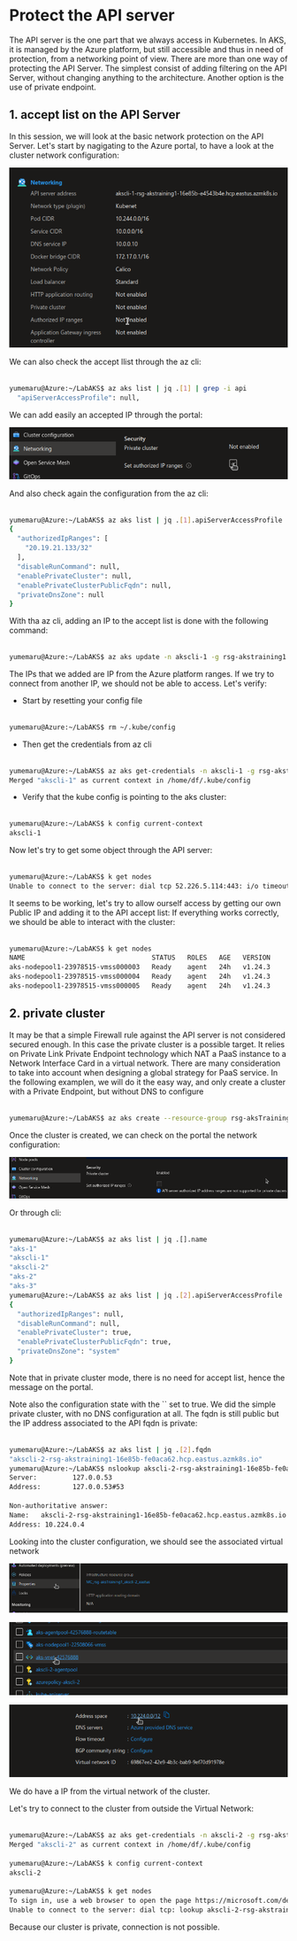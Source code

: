 # Protect the API server 

The API server is the one part that we always access in Kubernetes.
In AKS, it is managed by the Azure platform, but still accessible and thus in need of protection, from a networking point of view.
There are more than one way of protecting the API Server. The simplest consist of adding filtering on the API Server, without changing anything to the architecture.
Another option is the use of private endpoint.
## 1. accept list on the API Server

In this session, we will look at the basic network protection on the API Server.
Let's start by nagigating to the Azure portal, to have a look at the cluster network configuration:

![Illustration 1](./Img/protectapiserver001.png) 
  
We can also check the accept llist through the az cli:

```bash

yumemaru@Azure:~/LabAKS$ az aks list | jq .[1] | grep -i api
  "apiServerAccessProfile": null,


```

We can add easily an accepted IP through the portal:

![Illustration 2](./Img/protectapiserver002.png) 

And also check again the configuration from the az cli:

```bash

yumemaru@Azure:~/LabAKS$ az aks list | jq .[1].apiServerAccessProfile
{
  "authorizedIpRanges": [
    "20.19.21.133/32"
  ],
  "disableRunCommand": null,
  "enablePrivateCluster": null,
  "enablePrivateClusterPublicFqdn": null,
  "privateDnsZone": null
}


```

With tha az cli, adding an IP to the accept list is done with the following command:

```bash

yumemaru@Azure:~/LabAKS$ az aks update -n akscli-1 -g rsg-akstraining1 --api-server-authorized-ip-ranges 20.19.21.137

```

The IPs that we added are IP from the Azure platform ranges. If we try to connect from another IP, we should not be able to access.
Let's verify:

- Start by resetting your config file

```bash

yumemaru@Azure:~/LabAKS$ rm ~/.kube/config

```
  
- Then get the credentials from az cli


```bash

yumemaru@Azure:~/LabAKS$ az aks get-credentials -n akscli-1 -g rsg-akstraining1
Merged "akscli-1" as current context in /home/df/.kube/config

```

- Verify that the kube config is pointing to the aks cluster:


```bash

yumemaru@Azure:~/LabAKS$ k config current-context 
akscli-1

```

Now let's try to get some object through the API server:


```bash

yumemaru@Azure:~/LabAKS$ k get nodes
Unable to connect to the server: dial tcp 52.226.5.114:443: i/o timeout

```

It seems to be working, let's try to allow ourself access by getting our own Public IP and adding it to the API accept list: 
If everything works correctly, we should be able to interact with the cluster:

```bash

yumemaru@Azure:~/LabAKS$ k get nodes
NAME                                STATUS   ROLES   AGE   VERSION
aks-nodepool1-23978515-vmss000003   Ready    agent   24h   v1.24.3
aks-nodepool1-23978515-vmss000004   Ready    agent   24h   v1.24.3
aks-nodepool1-23978515-vmss000005   Ready    agent   24h   v1.24.3

```

## 2. private cluster

It may be that a simple Firewall rule against the API server is not considered secured enough.
In this case the private cluster is a possible target.
It relies on Private Link Private Endpoint technology which NAT a PaaS instance to a Network Interface Card in a virtual network.
There are many consideration to take into account when designing a global strategy for PaaS service.
In the following examplen, we will do it the easy way, and only create a cluster with a Private Endpoint, but without DNS to configure

```bash

yumemaru@Azure:~/LabAKS$ az aks create --resource-group rsg-aksTraining1 --name akscli-2 --enable-aad --enable-oidc-issuer --load-balancer-sku standard --location eastus --network-plugin kubenet --network-policy calico --zones 1 2 3 --enable-private-cluster

```

Once the cluster is created, we can check on the portal the network configuration:

![Illustration 3](./Img/protectapiserver003.png) 

Or through cli:

```bash

yumemaru@Azure:~/LabAKS$ az aks list | jq .[].name
"aks-1"
"akscli-1"
"akscli-2"
"aks-2"
"aks-3"
yumemaru@Azure:~/LabAKS$ az aks list | jq .[2].apiServerAccessProfile
{
  "authorizedIpRanges": null,
  "disableRunCommand": null,
  "enablePrivateCluster": true,
  "enablePrivateClusterPublicFqdn": true,
  "privateDnsZone": "system"
}

```

Note that in private cluster mode, there is no need for accept list, hence the message on the portal.

Note also the configuration state with the `` set to true. 
We did the simple private cluster, with no DNS configuration at all. The fqdn is still public but the IP address associated to the API fqdn is private:

```bash

yumemaru@Azure:~/LabAKS$ az aks list | jq .[2].fqdn
"akscli-2-rsg-akstraining1-16e85b-fe0aca62.hcp.eastus.azmk8s.io"
yumemaru@Azure:~/LabAKS$ nslookup akscli-2-rsg-akstraining1-16e85b-fe0aca62.hcp.eastus.azmk8s.io
Server:         127.0.0.53
Address:        127.0.0.53#53

Non-authoritative answer:
Name:   akscli-2-rsg-akstraining1-16e85b-fe0aca62.hcp.eastus.azmk8s.io
Address: 10.224.0.4

```

Looking into the cluster configuration, we should see the associated virtual network

![Illustration 4](./Img/protectapiserver004.png) 

![Illustration 5](./Img/protectapiserver005.png) 

![Illustration 6](./Img/protectapiserver006.png) 

We do have a IP from the virtual network of the cluster.

Let's try to connect to the cluster from outside the Virtual Network:

```bash

yumemaru@Azure:~/LabAKS$ az aks get-credentials -n akscli-2 -g rsg-akstraining1
Merged "akscli-2" as current context in /home/df/.kube/config

yumemaru@Azure:~/LabAKS$ k config current-context 
akscli-2

yumemaru@Azure:~/LabAKS$ k get nodes
To sign in, use a web browser to open the page https://microsoft.com/devicelogin and enter the code DKE57TD29 to authenticate.
Unable to connect to the server: dial tcp: lookup akscli-2-rsg-akstraining1-16e85b-607ecced.afe64896-53c5-43f3-9ba5-cb8a346578b7.privatelink.eastus.azmk8s.io on 127.0.0.53:53: no such host

```

Because our cluster is private, connection is not possible.